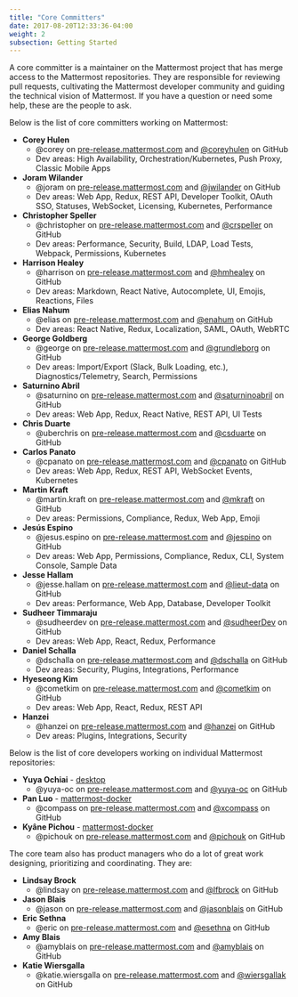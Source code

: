 ```yaml
---
title: "Core Committers"
date: 2017-08-20T12:33:36-04:00
weight: 2
subsection: Getting Started
---
```


A core committer is a maintainer on the Mattermost project that has merge access to the Mattermost repositories. They are responsible for reviewing pull requests, cultivating the Mattermost developer community and guiding the technical vision of Mattermost. If you have a question or need some help, these are the people to ask.

Below is the list of core committers working on Mattermost:

- **Corey Hulen**
  - @corey on [pre-release.mattermost.com](https://pre-release.mattermost.com/core/messages/@corey) and [@coreyhulen](https://github.com/coreyhulen) on GitHub
  - Dev areas: High Availability, Orchestration/Kubernetes, Push Proxy, Classic Mobile Apps
- **Joram Wilander**
  - @joram on [pre-release.mattermost.com](https://pre-release.mattermost.com/core/messages/@joram) and [@jwilander](https://github.com/jwilander) on GitHub
  - Dev areas: Web App, Redux, REST API, Developer Toolkit, OAuth SSO, Statuses, WebSocket, Licensing, Kubernetes, Performance
- **Christopher Speller**
  - @christopher on [pre-release.mattermost.com](https://pre-release.mattermost.com/core/messages/@christopher) and [@crspeller](https://github.com/crspeller) on GitHub
  - Dev areas: Performance, Security, Build, LDAP, Load Tests, Webpack, Permissions, Kubernetes
- **Harrison Healey**
  - @harrison on [pre-release.mattermost.com](https://pre-release.mattermost.com/core/messages/@harrison) and [@hmhealey](https://github.com/hmhealey) on GitHub
  - Dev areas: Markdown, React Native, Autocomplete, UI, Emojis, Reactions, Files
- **Elias Nahum**
  - @elias on [pre-release.mattermost.com](https://pre-release.mattermost.com/core/messages/@elias) and [@enahum](https://github.com/enahum) on GitHub
  - Dev areas: React Native, Redux, Localization, SAML, OAuth, WebRTC
- **George Goldberg**
  - @george on [pre-release.mattermost.com](https://pre-release.mattermost.com/core/messages/@george) and [@grundleborg](https://github.com/grundleborg) on GitHub
  - Dev areas: Import/Export (Slack, Bulk Loading, etc.), Diagnostics/Telemetry, Search, Permissions
- **Saturnino Abril**
  - @saturnino on [pre-release.mattermost.com](https://pre-release.mattermost.com/core/messages/@saturnino) and [@saturninoabril](https://github.com/saturninoabril) on GitHub
  - Dev areas: Web App, Redux, React Native, REST API, UI Tests
- **Chris Duarte**
  - @uberchris on [pre-release.mattermost.com](https://pre-release.mattermost.com/core/messages/@uberchris) and [@csduarte](https://github.com/csduarte) on GitHub
- **Carlos Panato**
  - @cpanato on [pre-release.mattermost.com](https://pre-release.mattermost.com/core/messages/@cpanato) and [@cpanato](https://github.com/cpanato) on GitHub
  - Dev areas: Web App, Redux, REST API, WebSocket Events, Kubernetes
- **Martin Kraft**
  - @martin.kraft on [pre-release.mattermost.com](https://pre-release.mattermost.com/core/messages/@martin.kraft) and [@mkraft](https://github.com/mkraft) on GitHub
  - Dev areas: Permissions, Compliance, Redux, Web App, Emoji
- **Jesús Espino**
  - @jesus.espino on [pre-release.mattermost.com](https://pre-release.mattermost.com/core/messages/@jesus.espino) and [@jespino](https://github.com/jespino) on GitHub
  - Dev areas: Web App, Permissions, Compliance, Redux, CLI, System Console, Sample Data
- **Jesse Hallam**
  - @jesse.hallam on [pre-release.mattermost.com](https://pre-release.mattermost.com/core/messages/@jesse.hallam) and [@lieut-data](https://github.com/lieut-data) on GitHub
  - Dev areas: Performance, Web App, Database, Developer Toolkit
- **Sudheer Timmaraju**
  - @sudheerdev on [pre-release.mattermost.com](https://pre-release.mattermost.com/core/messages/@sudheerdev) and [@sudheerDev](https://github.com/sudheerDev) on GitHub
  - Dev areas: Web App, React, Redux, Performance
- **Daniel Schalla**
  - @dschalla on [pre-release.mattermost.com](https://pre-release.mattermost.com/core/messages/@dschalla) and [@dschalla](https://github.com/dschalla) on GitHub
  - Dev areas: Security, Plugins, Integrations, Performance
- **Hyeseong Kim**
  - @cometkim on [pre-release.mattermost.com](https://pre-release.mattermost.com/core/messages/@cometkim) and [@cometkim](https://github.com/cometkim) on GitHub
  - Dev areas: Web App, React, Redux, REST API
- **Hanzei**
  - @hanzei on [pre-release.mattermost.com](https://pre-release.mattermost.com/core/messages/@hanzei) and [@hanzei](https://github.com/hanzei) on GitHub
  - Dev areas: Plugins, Integrations, Security

Below is the list of core developers working on individual Mattermost repositories:

- **Yuya Ochiai** - [desktop](https://github.com/mattermost/desktop)
  - @yuya-oc on [pre-release.mattermost.com](https://pre-release.mattermost.com/core/messages/@yuya-oc) and [@yuya-oc](https://github.com/yuya-oc) on GitHub
- **Pan Luo** - [mattermost-docker](https://github.com/mattermost/mattermost-docker)
  - @compass on [pre-release.mattermost.com](https://pre-release.mattermost.com/core/messages/@compass) and [@xcompass](https://github.com/xcompass) on GitHub
- **Kyâne Pichou** - [mattermost-docker](https://github.com/mattermost/mattermost-docker)
  - @pichouk on [pre-release.mattermost.com](https://pre-release.mattermost.com/core/messages/@pichouk) and [@pichouk](https://github.com/pichouk) on GitHub

The core team also has product managers who do a lot of great work designing, prioritizing and coordinating. They are:

- **Lindsay Brock**
  - @lindsay on [pre-release.mattermost.com](https://pre-release.mattermost.com/core/messages/@lindsay) and [@lfbrock](https://github.com/lfbrock) on GitHub
- **Jason Blais**
  - @jason on [pre-release.mattermost.com](https://pre-release.mattermost.com/core/messages/@jason) and [@jasonblais](https://github.com/jasonblais) on GitHub
- **Eric Sethna**
  - @eric on [pre-release.mattermost.com](https://pre-release.mattermost.com/core/messages/@eric) and [@esethna](https://github.com/esethna) on GitHub
- **Amy Blais**
  - @amyblais on [pre-release.mattermost.com](https://pre-release.mattermost.com/core/messages/@amyblais) and [@amyblais](https://github.com/amyblais) on GitHub
- **Katie Wiersgalla**
  - @katie.wiersgalla on [pre-release.mattermost.com](https://pre-release.mattermost.com/core/messages/@katie.wiersgalla) and [@wiersgallak](https://github.com/wiersgallak) on GitHub
